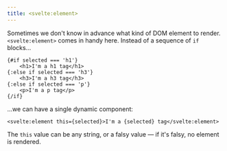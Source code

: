 ```yaml
---
title: <svelte:element>
---
```


Sometimes we don't know in advance what kind of DOM element to render. `<svelte:element>` comes in handy here. Instead of a sequence of `if` blocks...

```svelte
{#if selected === 'h1'}
	<h1>I'm a h1 tag</h1>
{:else if selected === 'h3'}
	<h3>I'm a h3 tag</h3>
{:else if selected === 'p'}
	<p>I'm a p tag</p>
{/if}
```

...we can have a single dynamic component:

```svelte
<svelte:element this={selected}>I'm a {selected} tag</svelte:element>
```

The `this` value can be any string, or a falsy value — if it's falsy, no element is rendered.
